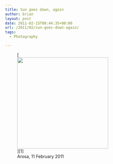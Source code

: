```yaml
---
title: Sun goes down, again
author: brian
layout: post
date: 2011-02-15T08:44:35+00:00
url: /2011/02/sun-goes-down-again/
tags:
  - Photography

---
```

<figure id="attachment_149" style="width: 300px" class="wp-caption aligncenter">[<img class="size-medium wp-image-149" title="Arosa Sunset" src="http://trammell.ch/wp-content/uploads/2011/02/Arosa-Sunset-300x300.jpg" alt="" width="300" height="300" srcset="/wp/2011/02/Arosa-Sunset-300x300.jpg 300w, /wp/2011/02/Arosa-Sunset-150x150.jpg 150w, /wp/2011/02/Arosa-Sunset.jpg 640w" sizes="(max-width: 300px) 100vw, 300px" />][1]<figcaption class="wp-caption-text">Arosa, 11 February 2011</figcaption></figure>

 [1]: http://www.flickr.com/photos/bht/5447076903/